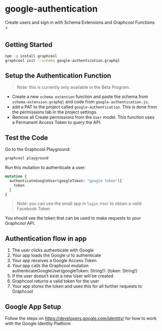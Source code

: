 # google-authentication

Create users and sign in with Schema Extensions and Graphcool Functions ⚡️

## Getting Started

```sh
npm -g install graphcool
graphcool init --schema google-authentication.graphql
```

## Setup the Authentication Function

 > Note: this is currently only available in the Beta Program.

* Create a new `schema extension` function and paste the schema from `schema-extension.graphql` and code from `google-authentication.js`.
* add a PAT to the project called `google-authentication`. This is done from the permissions tab in the project settings.
* Remove all Create permissions from the `User` model. This function uses a Permanent Access Token to query the API.

## Test the Code

Go to the Graphcool Playground:

```sh
graphcool playground
```

Run this mutation to authenticate a user:

```graphql
mutation {
  authenticateGoogleUser(googleToken: "google token"){
    token
  }
}
```

 > Note: you can use the small app in `login.html` to obtain a valid Facebook Token

You should see the token that can be used to make requests to your Graphcool API.

## Authentication flow in app

1. The user clicks authenticate with Google
2. Your app loads the Google ui to authenticate
3. Your app receives a Google Access Token
4. Your app calls the Graphcool mutation authenticateGoogleUser(googleToken: String!): {token: String!}
5. If the user doesn’t exist a new User will be created
6. Graphcool returns a valid token for the user
7. Your app stores the token and uses this for all further requests to Graphcool

## Google App Setup

Follow the steps on https://developers.google.com/identity/ for how to work with the Google Identity Platform
